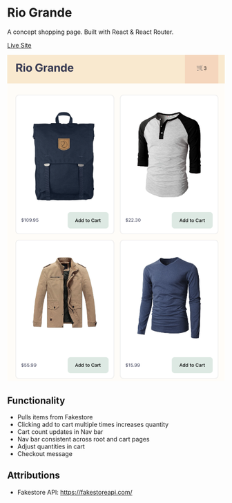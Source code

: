 # Rio Grande
A concept shopping page.
Built with React & React Router.

[Live Site](https://riogrande.netlify.app/)

![Rio Grande Screenshot](./src/assets/rio_grande.png)

## Functionality
- Pulls items from Fakestore
- Clicking add to cart multiple times increases quantity
- Cart count updates in Nav bar
- Nav bar consistent across root and cart pages
- Adjust quantities in cart
- Checkout message

## Attributions
- Fakestore API: https://fakestoreapi.com/
